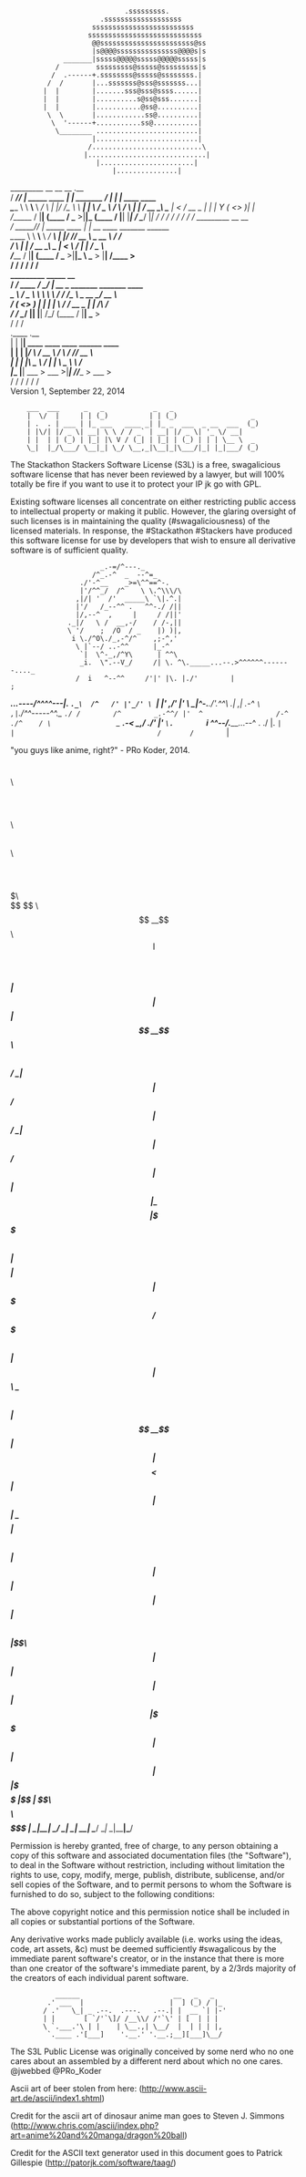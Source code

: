  
                                .sssssssss.
                          .sssssssssssssssssss
                        sssssssssssssssssssssssss
                       ssssssssssssssssssssssssssss
                        @@sssssssssssssssssssssss@ss
                        |s@@@@sssssssssssssss@@@@s|s
                 _______|sssss@@@@@sssss@@@@@sssss|s
               /         sssssssss@sssss@sssssssss|s
              /  .------+.ssssssss@sssss@ssssssss.|
             /  /       |...sssssss@sss@sssssss...|
            |  |        |.......sss@sss@ssss......|
            |  |        |..........s@ss@sss.......|
            |  |        |...........@ss@..........|
             \  \       |............ss@..........|
              \  '------+...........ss@...........|
               \________ .........................|
                        |.........................|
                       /...........................\
                      |.............................|
                         |.......................|
                             |...............|

  _________  __                    __              __   .__                     
 /   _____/_/  |_ _____     ____  |  | _______   _/  |_ |  |__    ____    ____  
 \_____  \ \   __\\__  \  _/ ___\ |  |/ /\__  \  \   __\|  |  \  /  _ \  /    \ 
 /        \ |  |   / __ \_\  \___ |    <  / __ \_ |  |  |   Y  \(  <_> )|   |  \
/_______  / |__|  (____  / \___  >|__|_ \(____  / |__|  |___|  / \____/ |___|  /
        \/             \/      \/      \/     \/             \/              \/ 
      _________  __                    __                                       
     /   _____/_/  |_ _____     ____  |  | __  ____  _______   ______           
     \_____  \ \   __\\__  \  _/ ___\ |  |/ /_/ __ \ \_  __ \ /  ___/           
     /        \ |  |   / __ \_\  \___ |    < \  ___/  |  | \/ \___ \            
    /_______  / |__|  (____  / \___  >|__|_ \ \___  > |__|   /____  >           
            \/             \/      \/      \/     \/              \/            
      _________          _____   __                                             
     /   _____/  ____  _/ ____\_/  |_ __  _  _______   _______   ____           
     \_____  \  /  _ \ \   __\ \   __\\ \/ \/ /\__  \  \_  __ \_/ __ \          
     /        \(  <_> ) |  |    |  |   \     /  / __ \_ |  | \/\  ___/          
    /_______  / \____/  |__|    |__|    \/\_/  (____  / |__|    \___  >         
            \/                                      \/              \/          
          .____     .__                                                         
          |    |    |__|  ____    ____    ____    ______  ____                  
          |    |    |  |_/ ___\ _/ __ \  /    \  /  ___/_/ __ \                 
          |    |___ |  |\  \___ \  ___/ |   |  \ \___ \ \  ___/                 
          |_______ \|__| \___  > \___  >|___|  //____  > \___  >                
                  \/         \/      \/      \/      \/      \/                 
Version 1, September 22, 2014

        ___  ___      _   _            _   _                     
        |  \/  |     | | (_)          | | (_)                  _ 
        | .  . | ___ | |_ ___   ____ _| |_ _  ___  _ __  ___  (_)
        | |\/| |/ _ \| __| \ \ / / _` | __| |/ _ \| '_ \/ __|    
        | |  | | (_) | |_| |\ V / (_| | |_| | (_) | | | \__ \  _ 
        \_|  |_/\___/ \__|_| \_/ \__,_|\__|_|\___/|_| |_|___/ (_)
                                                                   

  The Stackathon Stackers Software License (S3L) is a free, swagalicious
software license that has never been reviewed by a lawyer, but will 100%
totally be fire if you want to use it to protect your IP jk go with GPL.

  Existing software licenses all concentrate on either restricting public
access to intellectual property or making it public. However, the glaring 
oversight of such licenses is in maintaining the quality (#swagaliciousness)
of the licensed materials. In response, the #Stackathon #Stackers have produced
this software license for use by developers that wish to ensure all derivative
software is of sufficient quality.

                          _.-=/^---._
                        /^_.-^  _  --^=_
                     ./'-^__    _>=\^^==^-.   
                     |'/^^_/  /^    \ \.^\\\/\
                    ,|/| '  /'  _____\ `\|.^.|
                    |'/   /_--^^ .   ^^-./ /||
                    |/,--^  ,     |     / /||'
                  ._|/   \ /  __,-/    / /-,||
                  \ '/    ;  /O  / _    |) )|,
                   i \./^O\./_,-^/^    ,;-^,'      
                    \ |`--/ ..-^^      |_-^       
                     `|  \^-_,/^Y\      | ^^\    
                     _i.  \".--V_/     /| \. ^\._____...--.>^^^^^^-------...._
                    /  i   ^--^^     /'|' |\. |./'        |                  ;
  ___...----/^^^^---|.  `._\  /^   /' |'_/' \ `|         |'               ,/'
           |'        \   _|^-.__./'__.^^\     .|        ,|            _.-^
           `\       ,|`_./^^-----^^._    ` ./ /        /^        _.-^^/
                    |'  ^                  /-^                ./^    /
  \                 `\_     __.-<       _,/                 ./'     |'
   `\.        `i       ^^--/._____...--^            .      ./       |.
     `|        |                                   /       /        `|

   "you guys like anime, right?" - PRo Koder, 2014.

  $$\ $$\    $$$$$$\ $$$$$$$$\  $$$$$$\   $$$$$$\  $$\   $$\ $$$$$$$$\ $$$$$$$\  
  $$ \$$ \  $$  __$$\\__$$  __|$$  __$$\ $$  __$$\ $$ | $$  |$$  _____|$$  __$$\ 
$$$$$$$$$$\ $$ /  \__|  $$ |   $$ /  $$ |$$ /  \__|$$ |$$  / $$ |      $$ |  $$ |
\_$$  $$   |\$$$$$$\    $$ |   $$$$$$$$ |$$ |      $$$$$  /  $$$$$\    $$ |  $$ |
$$$$$$$$$$\  \____$$\   $$ |   $$  __$$ |$$ |      $$  $$<   $$  __|   $$ |  $$ |
\_$$  $$  _|$$\   $$ |  $$ |   $$ |  $$ |$$ |  $$\ $$ |\$$\  $$ |      $$ |  $$ |
  $$ |$$ |  \$$$$$$  |  $$ |   $$ |  $$ |\$$$$$$  |$$ | \$$\ $$$$$$$$\ $$$$$$$  |
  \__|\__|   \______/   \__|   \__|  \__| \______/ \__|  \__|\________|\_______/ 


  Permission is hereby granted, free of charge, to any person obtaining a copy
of this software and associated documentation files (the "Software"), to deal
in the Software without restriction, including without limitation the rights
to use, copy, modify, merge, publish, distribute, sublicense, and/or sell
copies of the Software, and to permit persons to whom the Software is
furnished to do so, subject to the following conditions:

The above copyright notice and this permission notice shall be included in
all copies or substantial portions of the Software.

Any derivative works made publicly available (i.e. works using the ideas, code,
art assets, &c) must be deemed sufficiently #swagalicous by the immediate parent
software's creator, or in the instance that there is more than one creator of 
the software's immediate parent, by a 2/3rds majority of the creators of each
individual parent software.

               ______                       __   _   _    
             .' ___  |                     |  ] (_) / |_  
            / .'   \_| _ .--.  .---.   .--.| |  __ `| |-' 
            | |       [ `/'`\]/ /__\\/ /'`\' | [  | | |   
            \ `.___.'\ | |    | \__.,| \__/  |  | | | |,  
             `.____ .'[___]    '.__.' '.__.;__][___]\__/  

The S3L Public License was originally conceived by some nerd who no one cares
about an assembled by a different nerd about which no one cares.
@jwebbed @PRo_Koder

Ascii art of beer stolen from here:
(http://www.ascii-art.de/ascii/index1.shtml)

Credit for the ascii art of dinosaur anime man goes to Steven J. Simmons
(http://www.chris.com/ascii/index.php?art=anime%20and%20manga/dragon%20ball)

Credit for the ASCII text generator used in this document goes to 
Patrick Gillespie (http://patorjk.com/software/taag/)
